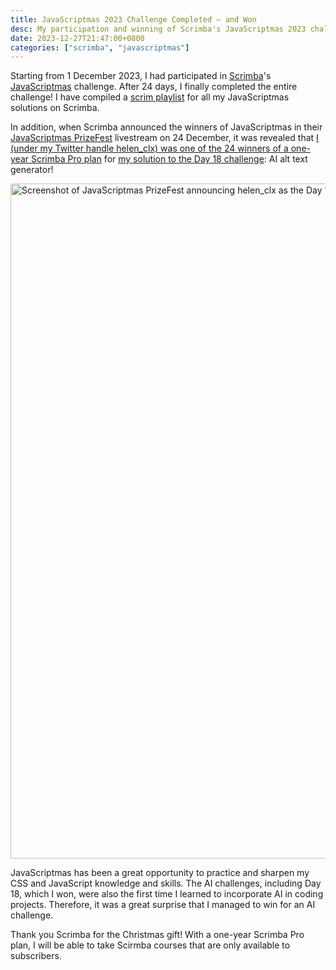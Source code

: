 ```yaml
---
title: JavaScriptmas 2023 Challenge Completed — and Won
desc: My participation and winning of Scrimba's JavaScriptmas 2023 challenge.
date: 2023-12-27T21:47:00+0800
categories: ["scrimba", "javascriptmas"]
---
```


Starting from 1 December 2023, I had participated in [Scrimba](https://scrimba.com/)'s [JavaScriptmas](https://scrimba.com/learn/javascriptmas) challenge. After 24 days, I finally completed the entire challenge! I have compiled a [scrim playlist](https://scrimba.com/playlist/pdpB3JZfE) for all my JavaScriptmas solutions on Scrimba.

In addition, when Scrimba announced the winners of JavaScriptmas in their [JavaScriptmas PrizeFest](https://www.youtube.com/live/Y0tc4DTS0e8) livestream on 24 December, it was revealed that [I (under my Twitter handle helen\_clx) was one of the 24 winners of a one-year Scrimba Pro plan](https://www.youtube.com/live/Y0tc4DTS0e8?t=2190) for [my solution to the Day 18 challenge](https://scrimba.com/scrim/co79e43dcbacb329c01a1744f?pl=pdpB3JZfE): AI alt text generator!

<img src="{% src 'JavaScriptmas-PrizeFest-2023-Day-18-winner_xjdpzm.avif' %}" srcset="{% srcset 'JavaScriptmas-PrizeFest-2023-Day-18-winner_xjdpzm.avif', [260, 649, 980, 1320, 1580, 1830, 2048] %}" sizes="(min-width: 1020px) calc(54.9vw - 67px), calc(96.57vw - 30px)" alt="Screenshot of JavaScriptmas PrizeFest announcing helen_clx as the Day 18 winner" width="1920" height="1080" loading="lazy">

JavaScriptmas has been a great opportunity to practice and sharpen my CSS and JavaScript knowledge and skills. The AI challenges, including Day 18, which I won, were also the first time I learned to incorporate AI in coding projects. Therefore, it was a great surprise that I managed to win for an AI challenge.

Thank you Scrimba for the Christmas gift! With a one-year Scrimba Pro plan, I will be able to take Scirmba courses that are only available to subscribers.
